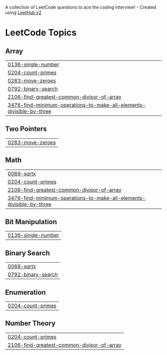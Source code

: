 A collection of LeetCode questions to ace the coding interview! - Created using [LeetHub v2](https://github.com/arunbhardwaj/LeetHub-2.0)
<!---LeetCode Topics Start-->
# LeetCode Topics
## Array
|  |
| ------- |
| [0136-single-number](https://github.com/sakshig03/Leetcode-Daily/tree/master/0136-single-number) |
| [0204-count-primes](https://github.com/sakshig03/Leetcode-Daily/tree/master/0204-count-primes) |
| [0283-move-zeroes](https://github.com/sakshig03/Leetcode-Daily/tree/master/0283-move-zeroes) |
| [0792-binary-search](https://github.com/sakshig03/Leetcode-Daily/tree/master/0792-binary-search) |
| [2106-find-greatest-common-divisor-of-array](https://github.com/sakshig03/Leetcode-Daily/tree/master/2106-find-greatest-common-divisor-of-array) |
| [3476-find-minimum-operations-to-make-all-elements-divisible-by-three](https://github.com/sakshig03/Leetcode-Daily/tree/master/3476-find-minimum-operations-to-make-all-elements-divisible-by-three) |
## Two Pointers
|  |
| ------- |
| [0283-move-zeroes](https://github.com/sakshig03/Leetcode-Daily/tree/master/0283-move-zeroes) |
## Math
|  |
| ------- |
| [0069-sqrtx](https://github.com/sakshig03/Leetcode-Daily/tree/master/0069-sqrtx) |
| [0204-count-primes](https://github.com/sakshig03/Leetcode-Daily/tree/master/0204-count-primes) |
| [2106-find-greatest-common-divisor-of-array](https://github.com/sakshig03/Leetcode-Daily/tree/master/2106-find-greatest-common-divisor-of-array) |
| [3476-find-minimum-operations-to-make-all-elements-divisible-by-three](https://github.com/sakshig03/Leetcode-Daily/tree/master/3476-find-minimum-operations-to-make-all-elements-divisible-by-three) |
## Bit Manipulation
|  |
| ------- |
| [0136-single-number](https://github.com/sakshig03/Leetcode-Daily/tree/master/0136-single-number) |
## Binary Search
|  |
| ------- |
| [0069-sqrtx](https://github.com/sakshig03/Leetcode-Daily/tree/master/0069-sqrtx) |
| [0792-binary-search](https://github.com/sakshig03/Leetcode-Daily/tree/master/0792-binary-search) |
## Enumeration
|  |
| ------- |
| [0204-count-primes](https://github.com/sakshig03/Leetcode-Daily/tree/master/0204-count-primes) |
## Number Theory
|  |
| ------- |
| [0204-count-primes](https://github.com/sakshig03/Leetcode-Daily/tree/master/0204-count-primes) |
| [2106-find-greatest-common-divisor-of-array](https://github.com/sakshig03/Leetcode-Daily/tree/master/2106-find-greatest-common-divisor-of-array) |
<!---LeetCode Topics End-->